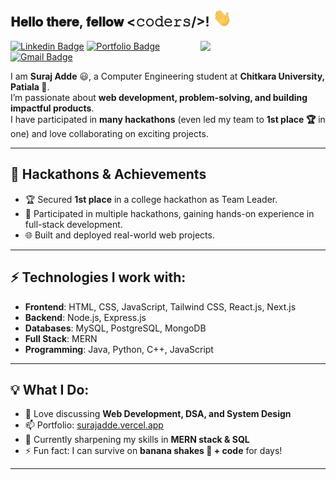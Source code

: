 <h2> 𝐇𝐞𝐥𝐥𝐨 𝐭𝐡𝐞𝐫𝐞, 𝐟𝐞𝐥𝐥𝐨𝐰 <𝚌𝚘𝚍𝚎𝚛𝚜/>! <img src="https://raw.githubusercontent.com/ABSphreak/ABSphreak/master/gifs/Hi.gif" width="30px"></h2>

<img align='right' src='https://user-images.githubusercontent.com/5713670/87202985-820dcb80-c2b6-11ea-9f56-7ec461c497c3.gif' width='200"'>

[![Linkedin Badge](https://img.shields.io/badge/-SurajAdde-blue?style=flat-square&logo=Linkedin&logoColor=white&link=https://www.linkedin.com/in/suraj-adde/)](https://www.linkedin.com/in/suraj-adde/) 
[![Portfolio Badge](https://img.shields.io/badge/-Portfolio-orange?style=flat-square&logo=firefox&logoColor=white&link=https://surajadde.vercel.app/)](https://surajadde.vercel.app/) 
[![Gmail Badge](https://img.shields.io/badge/-surajadde57@gmail.com-c14438?style=flat-square&logo=Gmail&logoColor=white&link=mailto:surajadde57@gmail.com)](mailto:surajadde57@gmail.com)

I am **Suraj Adde** 😃, a Computer Engineering student at **Chitkara University, Patiala 🏫**.  
I’m passionate about **web development, problem-solving, and building impactful products**.  
I have participated in **many hackathons** (even led my team to **1st place 🏆** in one) and love collaborating on exciting projects.

---

## 👯 Hackathons & Achievements
- 🏆 Secured **1st place** in a college hackathon as Team Leader.  
- 🚀 Participated in multiple hackathons, gaining hands-on experience in full-stack development.  
- 🌐 Built and deployed real-world web projects.  

---

## ⚡ Technologies I work with:
- **Frontend**: HTML, CSS, JavaScript, Tailwind CSS, React.js, Next.js  
- **Backend**: Node.js, Express.js  
- **Databases**: MySQL, PostgreSQL, MongoDB  
- **Full Stack**: MERN  
- **Programming**: Java, Python, C++, JavaScript  

---

## 💡 What I Do:
- 💬 Love discussing **Web Development, DSA, and System Design**  
- 📫 Portfolio: [surajadde.vercel.app](https://surajadde.vercel.app/)  
- 🎯 Currently sharpening my skills in **MERN stack & SQL**  
- ⚡ Fun fact: I can survive on **banana shakes 🥤 + code** for days!  

---

